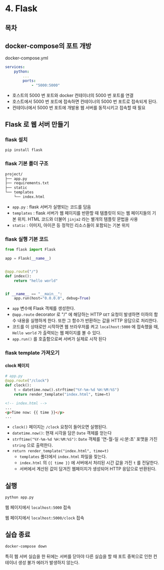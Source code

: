 # 4. Flask

## 목차

## docker-compose의 포트 개방
docker-compose.yml
```yml
services:
    python:        
        ...
        ports: 
            - "5000:5000"
```
- 호스트의 5000 번 포트와 docker 컨테이너의 5000 번 포트를 연결
- 호스트에서 5000 번 포트에 접속하면 컨테이너의 5000 번 포트로 접속되게 된다.
- 컨테이너에서 5000 번 포트에 개발용 웹 서버를 동작시키고 접속할 때 필요

## Flask 로 웹 서버 만들기
### flask 설치
```bash
pip install flask
```

### flask 기본 폴더 구조
```bash
project/
├── app.py
├── requirements.txt
├── static
└── templates
    └── index.html
```
- <code>app.py</code> : flask 서버가 실행되는 코드를 담음
- <code>templates</code> : flask 서버가 웹 페이지를 반환할 때 템플릿이 되는 웹 페이지들의 기본 위치. HTML 코드와 더불어 <code>jinja2</code> 라는 별개의 템플릿 문법을 사용
- <code>static</code> : 이미지, 아이콘 등 정적인 리소스들이 포함되는 기본 위치

### flask 실행 기본 코드
```python
from flask import Flask

app = Flask(__name__)


@app.route("/")
def index():
    return "hello world"


if __name__ == "__main__":
    app.run(host="0.0.0.0", debug=True)
```
- <code>app</code> 변수에 Flask 객체를 생성한다.
- <code>@app.route</code> decorator 로 "/" 에 해당하는 HTTP <code>GET</code> 요청이 발생하면 이하의 함수 내용을 실행하게 한다. 또한 그 함수가 반환하는 값을 HTTP 응답으로 처리한다.
- 코드를 이 상태로만 시작하면 웹 브라우저를 켜고 <code>localhost:5000</code> 에 접속했을 때, <code>Hello world</code> 가 출력되는 웹 페이지를 볼 수 있다.
- <code>app.run()</code> 를 호출함으로써 서버가 실제로 시작 된다

### flask template 가져오기
#### clock 페이지
```python
# app.py
@app.route("/clock")
def clock():
    t = datetime.now().strftime("%Y-%m-%d %H:%M:%S")
    return render_template("index.html", time=t)
```

```html
<!-- index.html -->
...
<p>Time now: {{ time }}</p>
...
```
- <code>clock()</code> 페이지는 <code>/clock</code> 요청이 들어오면 실행된다.
- <code>datetime.now()</code>: 현재 시각을 담은 <code>Date</code> 객체를 얻는다
- <code>strftime("%Y-%m-%d %H:%M:%S")</code>: <code>Date</code> 객체를 '연-월-일 시:분:초' 포맷을 가진 <code>string</code>  으로 출력한다.
- <code>return render_template("index.html", time=t)</code>
  - <code>templates</code> 폴더에서 <code>index.html</code> 파일을 찾는다.
  - <code>index.html</code> 의 <code>{{ time }}</code> 에 서버에서 처리된 시간 값을 가진 <code>t</code> 를 전달한다.
  - 서버에서 계산된 값이 담겨진 웹페이지가 생성되어 HTTP 응답으로 반환된다.

## 실행
```bash
python app.py
```

웹 페이지에서 <code>localhost:5000</code> 접속

웹 페이지에서 <code>localhost:5000/clock</code> 접속

## 실습 종료
```bash
docker-compose down
```

특히 웹 서버 실습을 한 뒤에는 서버를 닫아야 다른 실습을 할 때 포트 중복으로 인한 컨테이너 생성 불가 에러가 발생하지 않는다.